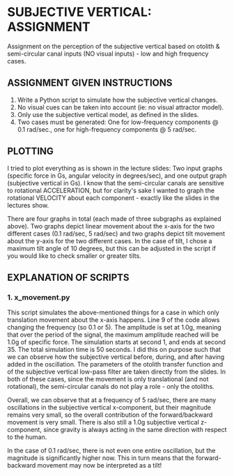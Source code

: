 # SUBJECTIVE VERTICAL: ASSIGNMENT
Assignment on the perception of the subjective vertical based on otolith &amp; semi-circular canal inputs (NO visual inputs) - low and high frequency cases.

## ASSIGNMENT GIVEN INSTRUCTIONS
1. Write a Python script to simulate how the subjective vertical changes.
2. No visual cues can be taken into account (ie: no visual attractor model).
3. Only use the subjective vertical model, as defined in the slides.
4. Two cases must be generated: One for low-frequency components @ 0.1 rad/sec., one for high-frequency components @ 5 rad/sec.

## PLOTTING
I tried to plot everything as is shown in the lecture slides: Two input graphs (specific force in Gs, angular velocity in degrees/sec), and one output graph (subjective vertical in Gs). I know that the semi-circular canals are sensitive to rotational ACCELERATION, but for clarity's sake I wanted to graph the rotational VELOCITY about each component - exactly like the slides in the lectures show.

There are four graphs in total (each made of three subgraphs as explained above). Two graphs depict linear movement about the x-axis for the two different cases (0.1 rad/sec, 5 rad/sec) and two graphs depict tilt movement about the y-axis for the two different cases. In the case of tilt, I chose a maximum tilt angle of 10 degrees, but this can be adjusted in the script if you would like to check smaller or greater tilts.

## EXPLANATION OF SCRIPTS

### 1. x_movement.py
This script simulates the above-mentioned things for a case in which only translation movement about the x-axis happens. Line 9 of the code allows changing the frequency (so 0.1 or 5).
The amplitude is set at 1.0g, meaning that over the period of the signal, the maximum amplitude reached will be 1.0g of specific force.
The simulation starts at second 1, and ends at second 35. The total simulation time is 50 seconds. I did this on purpose such that we can observe how the subjective vertical before, during, and after having added in the oscillation.
The parameters of the otolith transfer function and of the subjective vertical low-pass filter are taken directly from the slides.
In both of these cases, since the movement is only translational (and not rotational), the semi-circular canals do not play a role - only the otoliths.

Overall, we can observe that at a frequency of 5 rad/sec, there are many oscillations in the subjective vertical x-component, but their magnitude remains very small, so the overall contribution of the forward/backward movement is very small. There is also still a 1.0g subjective vertical z-component, since gravity is always acting in the same direction with respect to the human.

In the case of 0.1 rad/sec, there is not even one entire oscillation, but the magnitude is significantly higher now. This in turn means that the forward-backward movement may now be interpreted as a tilt!

